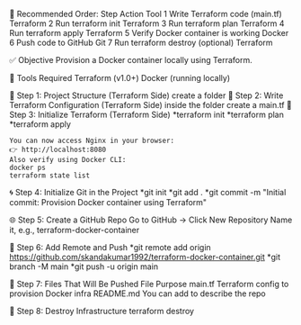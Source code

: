 📌 Recommended Order:
Step	   Action	                              Tool
1	     Write Terraform code (main.tf)	    Terraform
2	     Run terraform init	                Terraform
3     Run terraform plan	                Terraform
4	    Run terraform apply	                Terraform
5	    Verify Docker container is working  Docker
6	    Push code to GitHub	                Git
7	    Run terraform destroy (optional)    Terraform

✅ Objective
Provision a Docker container locally using Terraform.

🧰 Tools Required
Terraform (v1.0+)
Docker (running locally)

📁 Step 1: Project Structure (Terraform Side)
    create a folder 
📝 Step 2: Write Terraform Configuration (Terraform Side)
    inside the folder create a main.tf
🔄 Step 3: Initialize Terraform (Terraform Side)
    *terraform init
    *terraform plan
    *terraform apply

    You can now access Nginx in your browser:
    👉 http://localhost:8080
    Also verify using Docker CLI: 
    docker ps
    terraform state list

🌀 Step 4: Initialize Git in the Project
    *git init
    *git add .
    *git commit -m "Initial commit: Provision Docker container using Terraform"

🌐 Step 5: Create a GitHub Repo
   Go to GitHub → Click New Repository
   Name it, e.g., terraform-docker-container

🔗 Step 6: Add Remote and Push
    *git remote add origin https://github.com/skandakumar1992/terraform-docker-container.git
    *git branch -M main
    *git push -u origin main

🧾 Step 7: Files That Will Be Pushed
         File	                                 Purpose
       main.tf	                    Terraform config to provision Docker infra
       README.md 	                   You can add to describe the repo

🧹 Step 8: Destroy Infrastructure
    terraform destroy
